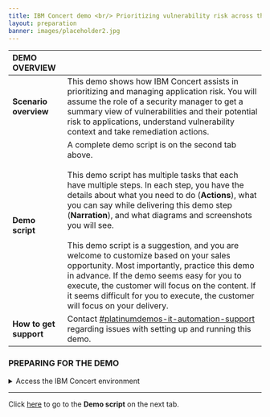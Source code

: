 ```yaml
---
title: IBM Concert demo <br/> Prioritizing vulnerability risk across the application landscape <br/> <small> <i> Live demo for Tech Sales </i> </small>
layout: preparation
banner: images/placeholder2.jpg
---
```


<span id="top"></span>

| **DEMO OVERVIEW** | | 
| :--- | :--- |
| **Scenario overview** | This demo shows how IBM Concert assists in prioritizing and managing application risk. You will assume the role of a security manager to get a summary view of vulnerabilities and their potential risk to applications, understand vulnerability context and take remediation actions. |
| **Demo script** | A complete demo script is on the second tab above. <br/><br/> This demo script has multiple tasks that each have multiple steps. In each step, you have the details about what you need to do (**Actions**), what you can say while delivering this demo step (**Narration**), and what diagrams and screenshots you will see.<br/><br/>This demo script is a suggestion, and you are welcome to customize based on your sales opportunity. Most importantly, practice this demo in advance. If the demo seems easy for you to execute, the customer will focus on the content. If it seems difficult for you to execute, the customer will focus on your delivery. |
| **How to get support** | Contact <a href="https://ibm.enterprise.slack.com/archives/C077MRC8A06" target="_blank" rel="noreferrer">#platinumdemos-it-automation-support</a> regarding issues with setting up and running this demo. |

### **PREPARING FOR THE DEMO**

<details markdown="1">

<summary>Access the IBM Concert environment</summary>

<inline-notification text="Please use this demo environment as <strong>read-only</strong>. Do not make any changes to the demo data."></inline-notification>

Log in to Concert using the following URL and credentials (you must be on the IBM VPN): <br/><br/>
•	**URL**: <a href="https://concert-ga-demo1.fyre.ibm.com:12443" target="_blank" rel="noreferrer">https://concert-ga-demo1.fyre.ibm.com:12443</a> <br/>
•	**Username**: ibm_roja_adm <br/>
•	**Password**: password <br/>

Remain on the home screen and you are ready to give the demo.

</details>

***

Click [here](demo-script) to go to the **Demo script** on the next tab.
